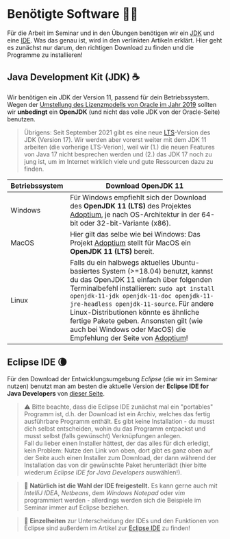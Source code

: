 # Benötigte Software 👩‍💻<!-- omit in toc -->

Für die Arbeit im Seminar und in den Übungen benötigen wir ein [JDK](Die-Programmiersprache-Java.md#jdk) und eine [IDE](Eclipse-IDE.md#was-ist-eine-ide). Was das genau ist, wird in den verlinkten Artikeln erklärt. Hier geht es zunächst nur darum, den richtigen Download zu finden und die Programme zu installieren!


## Java Development Kit (JDK) ☕

Wir benötigen ein JDK der Version 11, passend für dein Betriebssystem. Wegen der [Umstellung des Lizenzmodells von Oracle im Jahr 2019](https://www.oracle.com/technetwork/java/javase/overview/oracle-jdk-faqs.html) sollten wir **unbedingt** ein **OpenJDK** (und nicht das volle JDK von der Oracle-Seite) benutzen.

> Übrigens: Seit September 2021 gibt es eine neue [LTS](https://de.wikipedia.org/wiki/Support_(Dienstleistung)#Long_Term_Support)-Version des JDK (Version 17). Wir werden aber vorerst weiter mit dem JDK 11 arbeiten (die vorherige LTS-Verion), weil wir (1.) die neuen Features von Java 17 nicht besprechen werden und (2.) das JDK 17 noch zu jung ist, um im Internet wirklich viele und gute Ressourcen dazu zu finden.

| Betriebssystem | Download OpenJDK 11 |
| --- | --- |
| Windows | Für Windows empfiehlt sich der Download des **OpenJDK 11 (LTS)** des Projektes [Adoptium](https://adoptium.net), je nach OS-Architektur in der 64-bit oder 32-bit-Variante (x86). |
| MacOS | Hier gilt das selbe wie bei Windows: Das Projekt [Adoptium](https://adoptium.net) stellt für MacOS ein **OpenJDK 11 (LTS)** bereit. |
| Linux | Falls du ein halbwegs aktuelles Ubuntu-basiertes System (>=18.04) benutzt, kannst du das OpenJDK 11 einfach über folgenden Terminalbefehl installieren: `sudo apt install openjdk-11-jdk openjdk-11-doc openjdk-11-jre-headless openjdk-11-source`. Für andere Linux-Distributionen könnte es ähnliche fertige Pakete geben. Ansonsten gilt (wie auch bei Windows oder MacOS) die Empfehlung der Seite von [Adoptium](https://adoptium.net)! |


## Eclipse IDE 🌘

Für den Download der Entwicklungsumgebung _Eclipse_ (die wir im Seminar nutzen) benutzt man am besten die aktuelle Version der **Eclipse IDE for Java Developers** von [dieser Seite](https://www.eclipse.org/downloads/packages/).

> ⚠️ Bitte beachte, dass die Eclipse IDE zunächst mal ein "portables" Programm ist, d.h. der Download ist ein Archiv, welches das fertig ausführbare Programm enthält. Es gibt keine Installation - du musst dich selbst entscheiden, wohin du das Programm entpackst und musst selbst (falls gewünscht) Verknüpfungen anlegen.  
> Fall du lieber einen Installer hättest, der das alles für dich erledigt, kein Problem: Nutze den Link von oben, dort gibt es ganz oben auf der Seite auch einen Installer zum Download, der dann während der Installation das von dir gewünschte Paket herunterlädt (hier bitte wiederum _Eclipse IDE for Java Developers_ auswählen!).

> 💬 **Natürlich ist die Wahl der IDE freigestellt.** Es kann gerne auch mit _IntelliJ IDEA_, _Netbeans_, dem _Windows Notepad_ oder _vim_ programmiert werden - allerdings werden sich die Beispiele im Seminar immer auf Eclipse beziehen.

> 💬 **Einzelheiten** zur Unterscheidung der IDEs und den Funktionen von Eclipse sind außerdem im Artikel zur [Eclipse IDE](Eclipse-IDE.md) zu finden!






